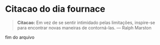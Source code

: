 # Citacao do dia fournace

> **Citacao:** Em vez de se sentir intimidado pelas limitações, inspire-se para encontrar novas maneiras de contorná-las. — Ralph Marston

fim do arquivo